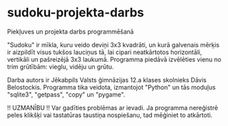# sudoku-projekta-darbs
Piekļuves un projekta darbs programmēšanā

"Sudoku" ir mīkla, kuru veido deviņi 3x3 kvadrāti, un kurā galvenais mērķis ir aizpildīt visus tukšos lauciņus tā, lai cipari neatkārtotos horizontāli, vertikāli un pašreizējā 3x3 laukumā. Programma piedāvā izvēlēties vienu no trim grūtībām: vieglu, vidēju un grūtu.

Darba autors ir Jēkabpils Valsts ģimnāzijas 12.a klases skolnieks Dāvis Belostockis. Programma tika veidota, izmantojot "Python" un tās moduļus "sqlite3", "getpass", "copy" un "pygame".

!! UZMANĪBU !! Var gadīties problēmas ar ievadi. Ja programma nereģistrē peles klikšķi vai tastatūras taustiņa nospiešanu, tad mēģiniet to atkārtoti.
